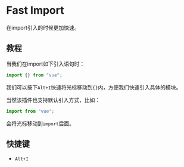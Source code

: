 # Fast Import

在import引入的时候更加快速。

## 教程

当我们在import如下引入语句时：

```javascript
import {} from "vue";
```

我们可以按下`Alt+I`快速将光标移动到`{}`内，方便我们快速引入具体的模块。

当然该插件也支持默认引入方式，比如：

```javascript
import from "vue";
```

会将光标移动到`import`后面。

## 快捷键

- `Alt+I`
